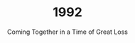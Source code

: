 ---
published: true
layout: "post"
title: "1992"
timeline: "false"
teaserText: "Vancouver's AIDS Organizations were trying to come together in a time of great loss and change. Former Executive Director, Mark Mees tells his story of moving into PARC and how the epidemic impacted him."
subtitle: "Coming Together in a Time of Great Loss"
video: "http://player.vimeo.com/video/71760004"
teaserImg: "1992-teaser.jpg"
featureImg: "1992-feature.jpg"

statistics:
- stat: "327"
  desc: "new AIDS Cases in BC"
  link: "http://www.bccdc.ca/NR/rdonlyres/54BFF7F2-E283-4E72-BF2A-73EC2813F0D1/0/HIV_Annual_Report_2011_20111011.pdf"
  type: "pdf"

- stat: "3.3"
  desc: "million worldwide AIDS deaths."
  link: "http://surviveaplague.com/"
  type: "webpage"

- stat: "9,563"
  desc: "calls made to AIDS Vanocuver's Helpline."

global:
- item: "FDA introduces a 10 minute test that detects HIV-1."
  link: "http://aids.gov/hiv-aids-basics/hiv-aids-101/aids-timeline/"
  type: "webpage"

- item: "International Community for Women Living with HIV/AIDS is founded."
  link: "http://www.icw.org/"
  type: "webpage"

- item: "The 8th International AIDS Conference scheduled to be held in Boston, moves to Amsterdam, due to U.S. entry restrictions on people living with HIV/AIDS."
  link: "http://www.iasociety.org/Default.aspx?pageId=694"
  type: "webpage"

national:
- item: "Canadian HIV/AIDS Legal Network is established."
  link: "www.aidslaw.ca"
  type: "webpage"

- item: "Ontario’s Ministry of Health establishes anonymous HIV-testing sites."
  link: "http://www.dailyxtra.com/toronto/news/the-toronto-pwa-foundation"
  type: "webpage"

- item: "Canadian AIDS Society and its partners launches the AIDS Treatment Information System."
  link: "http://www.cdnaids.ca/canadianaidssocietymilestones"
  type: "webpage"

- item: "The Canadian Trials Network (CTN) establishes the Postdoctoral Fellowship Program."
  link: "http://www.cihr-irsc.gc.ca/e/193.html"
  type: "webpage"

year:
- item: "First website launches."
  link: "http://www.cbc.ca/news/technology/story/2013/04/30/tech-first-website-cern-w3.html"
  type: "webpage"

- item: "Rioting occurs in LA after police officers go unpunished for the beating of Rodney King."
  link: "http://www.youtube.com/watch?v=tWhYmb1sANM"
  type: "video"

- item: "Bill Clinton wins the US presdiential election."
  link: "https://www.youtube.com/watch?v=z0BOJmDYPOU"
  type: "video"

local:
- item: "Dr. Peter Jepson-Young dies on November 1992, at the age of 35. The Dr. Peter AIDS Foundation was established by Dr. Peter Jepson-Young just prior to his death."
  link: "http://www.drpeter.org/"
  type: "webpage"

- item: "BC Centre for Excellence in HIV/AIDS begins operations at St. Paul's Hospital. The Centre is dedicated to improving the health of British Columbians with HIV through the development, ongoing monitoring and dissemination of comprehensive research and treatment programs for HIV and related diseases."
  link: "http://cfenet.ubc.ca/"
  type: "webpage"

- item: "AIDS Vancouver and Vancouver’s Persons With AIDS Society (Positive Living BC) joins under one umbrella society, and under one roof, calling it the Pacific AIDS Resource Centre (PARC)."

- item: "Prison Outreach program is established by Vancouver’s Persons With AIDS Society (Positive Living BC), The Prison Outreach Program (POP) offers inmates living with HIV one-on-one support, outreach visits, advocacy, pre-release planning and post-release support."
  link: "http://www.positivelivingbc.org/service/prison-outreach"
  type: "webpage"
---